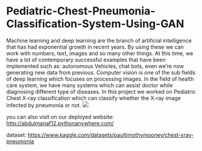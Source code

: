 # Pediatric-Chest-Pneumonia-Classification-System-Using-GAN

Machine learning and deep learning are the branch of artificial intelligence that has had 
exponential growth in recent years. By using these we can work with numbers, text, 
images and so many other things. At this time, we have a lot of contemporary successful 
examples that have been implemented such as: autonomous Vehicles, chat bots, even 
we’re now generating new data from previous. Computer vision is one of the sub fields 
of deep learning which focuses on processing images. In the field of health care system, 
we have many systems which can assist doctor while diagnosing different type of 
diseases. In this project we worked on Pediatric Chest X-ray classification which can 
classify whether the X-ray image infected by pneumonia or not. 
![](https://github.com/AbdulManaf12/Pediatric-Chest-Pneumonia-Classification-System/blob/main/static/webpage.gif)

you can also visit on our deployed website: http://abdulmanaf12.pythonanywhere.com/

dataset: https://www.kaggle.com/datasets/paultimothymooney/chest-xray-pneumonia
